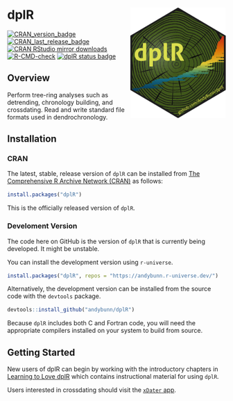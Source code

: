 
# dplR <img src="https://github.com/AndyBunn/dplR/blob/master/dplR_Sticker.png" width="220" align="right" />

<!-- badges: start -->
[![CRAN_version_badge](https://www.r-pkg.org/badges/version/dplR)](https://cran.r-project.org/package=dplR)
[![CRAN_last_release_badge](https://www.r-pkg.org/badges/last-release/dplR)](https://cran.r-project.org/package=dplR)
[![CRAN RStudio mirror downloads](https://cranlogs.r-pkg.org/badges/last-month/dplR?color=blue)](https://r-pkg.org/pkg/dplR)
[![R-CMD-check](https://github.com/andybunn/dplR/workflows/R-CMD-check/badge.svg)](https://github.com/andybunn/dplR/actions)
[![dplR status badge](https://andybunn.r-universe.dev/badges/dplR)](https://andybunn.r-universe.dev)

<!-- badges: end -->
  
## Overview

Perform tree-ring analyses such as detrending, chronology building, and crossdating. Read and write standard file formats used in dendrochronology.

## Installation

### CRAN

The latest, stable, release version of `dplR` can be installed from [The Comprehensive R Archive Network (CRAN)](https://cran.r-project.org/) as follows:

```R
install.packages("dplR")
```

This is the officially released version of `dplR`.

### Develoment Version
The code here on GitHub is the version of `dplR` that is currently being developed. It might be unstable.

You can install the development version using `r-universe`.

```R
install.packages("dplR", repos = "https://andybunn.r-universe.dev/")
```

Alternatively, the development version can be installed from the source code with the `devtools` package.

```R
devtools::install_github("andybunn/dplR")
```

Because `dplR` includes both C and Fortran code, you will need the appropriate compilers installed on your system to build from source.

## Getting Started

New users of dplR can begin by working with the introductory chapters in [Learning to Love dplR](https://opendendro.github.io/dplR-workshop/) which contains instructional material for using `dplR`.

Users interested in crossdating should visit the [`xDater` app](https://andybunn.shinyapps.io/xDateR/). 
